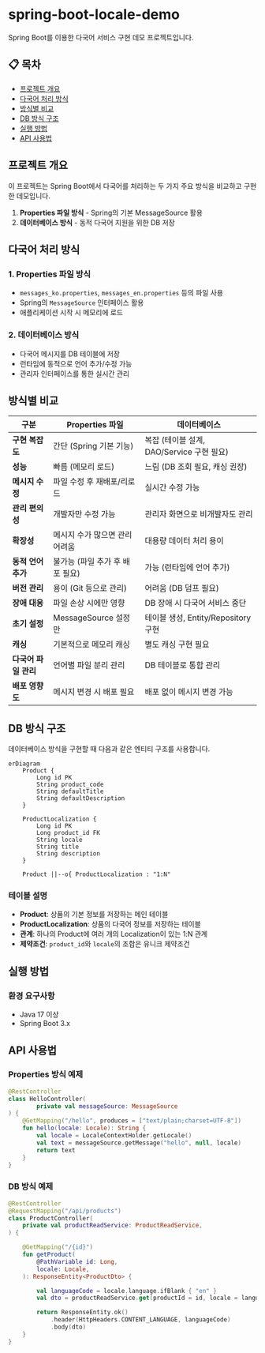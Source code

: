 # spring-boot-locale-demo

Spring Boot를 이용한 다국어 서비스 구현 데모 프로젝트입니다.

## 📋 목차

- [프로젝트 개요](#프로젝트-개요)
- [다국어 처리 방식](#다국어-처리-방식)
- [방식별 비교](#방식별-비교)
- [DB 방식 구조](#db-방식-구조)
- [실행 방법](#실행-방법)
- [API 사용법](#api-사용법)

## 프로젝트 개요

이 프로젝트는 Spring Boot에서 다국어를 처리하는 두 가지 주요 방식을 비교하고 구현한 데모입니다.

1. **Properties 파일 방식** - Spring의 기본 MessageSource 활용
2. **데이터베이스 방식** - 동적 다국어 지원을 위한 DB 저장

## 다국어 처리 방식

### 1. Properties 파일 방식
- `messages_ko.properties`, `messages_en.properties` 등의 파일 사용
- Spring의 `MessageSource` 인터페이스 활용
- 애플리케이션 시작 시 메모리에 로드

### 2. 데이터베이스 방식
- 다국어 메시지를 DB 테이블에 저장
- 런타임에 동적으로 언어 추가/수정 가능
- 관리자 인터페이스를 통한 실시간 관리

## 방식별 비교

| 구분 | Properties 파일 | 데이터베이스 |
|------|----------------|--------------|
| **구현 복잡도** | 간단 (Spring 기본 기능) | 복잡 (테이블 설계, DAO/Service 구현 필요) |
| **성능** | 빠름 (메모리 로드) | 느림 (DB 조회 필요, 캐싱 권장) |
| **메시지 수정** | 파일 수정 후 재배포/리로드 | 실시간 수정 가능 |
| **관리 편의성** | 개발자만 수정 가능 | 관리자 화면으로 비개발자도 관리 |
| **확장성** | 메시지 수가 많으면 관리 어려움 | 대용량 데이터 처리 용이 |
| **동적 언어 추가** | 불가능 (파일 추가 후 배포 필요) | 가능 (런타임에 언어 추가) |
| **버전 관리** | 용이 (Git 등으로 관리) | 어려움 (DB 덤프 필요) |
| **장애 대응** | 파일 손상 시에만 영향 | DB 장애 시 다국어 서비스 중단 |
| **초기 설정** | MessageSource 설정만 | 테이블 생성, Entity/Repository 구현 |
| **캐싱** | 기본적으로 메모리 캐싱 | 별도 캐싱 구현 필요 |
| **다국어 파일 관리** | 언어별 파일 분리 관리 | DB 테이블로 통합 관리 |
| **배포 영향도** | 메시지 변경 시 배포 필요 | 배포 없이 메시지 변경 가능 |

## DB 방식 구조

데이터베이스 방식을 구현할 때 다음과 같은 엔티티 구조를 사용합니다.

```mermaid
erDiagram
    Product {
        Long id PK
        String product_code
        String defaultTitle
        String defaultDescription
    }
    
    ProductLocalization {
        Long id PK
        Long product_id FK
        String locale
        String title
        String description
    }
    
    Product ||--o{ ProductLocalization : "1:N"
```

### 테이블 설명
- **Product**: 상품의 기본 정보를 저장하는 메인 테이블
- **ProductLocalization**: 상품의 다국어 정보를 저장하는 테이블
- **관계**: 하나의 Product에 여러 개의 Localization이 있는 1:N 관계
- **제약조건**: `product_id`와 `locale`의 조합은 유니크 제약조건

## 실행 방법

### 환경 요구사항
- Java 17 이상
- Spring Boot 3.x

## API 사용법

### Properties 방식 예제
```kotlin
@RestController
class HelloController(
        private val messageSource: MessageSource
) {
    @GetMapping("/hello", produces = ["text/plain;charset=UTF-8"])
    fun hello(locale: Locale): String {
        val locale = LocaleContextHolder.getLocale()
        val text = messageSource.getMessage("hello", null, locale)
        return text
    }
}
```

### DB 방식 예제
```kotlin
@RestController
@RequestMapping("/api/products")
class ProductController(
    private val productReadService: ProductReadService,
) {

    @GetMapping("/{id}")
    fun getProduct(
        @PathVariable id: Long,
        locale: Locale,
    ): ResponseEntity<ProductDto> {

        val languageCode = locale.language.ifBlank { "en" }
        val dto = productReadService.get(productId = id, locale = languageCode)

        return ResponseEntity.ok()
            .header(HttpHeaders.CONTENT_LANGUAGE, languageCode)
            .body(dto)
    }
}
```
